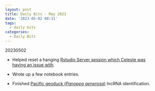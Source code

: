 ```yaml
---
layout: post
title: Daily Bits - May 2023
date: '2023-05-02 08:31'
tags: 
  - daily bits
categories: 
  - Daily Bits
---
```



20230502

- Helped reset a hanging [Rstudio Server session which Celeste was having an issue with](https://github.com/course-fish546-2023/assistance-public/issues/6).

- Wrote up a few notebook entries.

- Finished [Pacific geoduck (_Panopea generosa_)](http://en.wikipedia.org/wiki/Geoduck) lncRNA identification.
